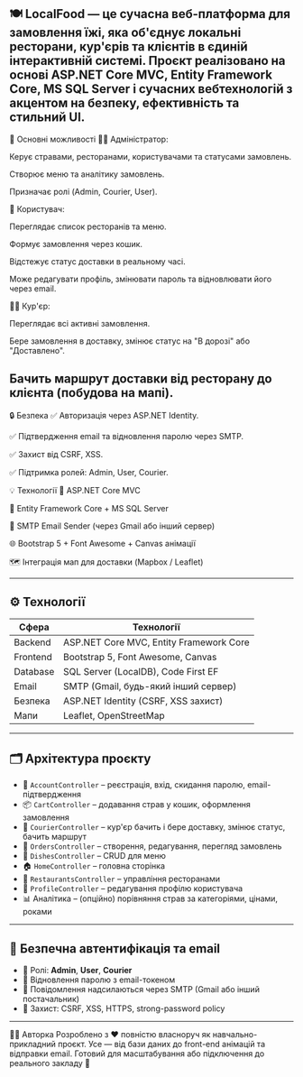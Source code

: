 🍽️ LocalFood — це сучасна веб-платформа для замовлення їжі, яка об'єднує локальні ресторани, кур'єрів та клієнтів в єдиній інтерактивній системі. Проєкт реалізовано на основі ASP.NET Core MVC, Entity Framework Core, MS SQL Server і сучасних вебтехнологій з акцентом на безпеку, ефективність та стильний UI.
---

🚀 Основні можливості
👨‍🍳 Адміністратор:

Керує стравами, ресторанами, користувачами та статусами замовлень.

Створює меню та аналітику замовлень.

Призначає ролі (Admin, Courier, User).

🍕 Користувач:

Переглядає список ресторанів та меню.

Формує замовлення через кошик.

Відстежує статус доставки в реальному часі.

Може редагувати профіль, змінювати пароль та відновлювати його через email.

🚴‍♂️ Кур'єр:

Переглядає всі активні замовлення.

Бере замовлення в доставку, змінює статус на "В дорозі" або "Доставлено".

Бачить маршрут доставки від ресторану до клієнта (побудова на мапі).
---

🔒 Безпека
✅ Авторизація через ASP.NET Identity.

✅ Підтвердження email та відновлення паролю через SMTP.

✅ Захист від CSRF, XSS.

✅ Підтримка ролей: Admin, User, Courier.

💡 Технології
🧠 ASP.NET Core MVC

💾 Entity Framework Core + MS SQL Server

📧 SMTP Email Sender (через Gmail або інший сервер)

🌐 Bootstrap 5 + Font Awesome + Canvas анімації

🗺️ Інтеграція мап для доставки (Mapbox / Leaflet)

---

## ⚙️ Технології

| Сфера       | Технології                              |
|-------------|------------------------------------------|
| Backend     | ASP.NET Core MVC, Entity Framework Core |
| Frontend    | Bootstrap 5, Font Awesome, Canvas       |
| Database    | SQL Server (LocalDB), Code First EF     |
| Email       | SMTP (Gmail, будь-який інший сервер)    |
| Безпека     | ASP.NET Identity (CSRF, XSS захист)     |
| Мапи        | Leaflet, OpenStreetMap                  |

---
## 🗂️ Архітектура проєкту

- 🔐 `AccountController` – реєстрація, вхід, скидання паролю, email-підтвердження
- 📦 `CartController` – додавання страв у кошик, оформлення замовлення
- 🚚 `CourierController` – кур'єр бачить і бере доставку, змінює статус, бачить маршрут
- 🧾 `OrdersController` – створення, редагування, перегляд замовлень
- 🥗 `DishesController` – CRUD для меню
- 🏠 `HomeController` – головна сторінка
- 🏢 `RestaurantsController` – управління ресторанами
- 👤 `ProfileController` – редагування профілю користувача
- 📊 Аналітика – (опційно) порівняння страв за категоріями, цінами, роками

---

## 🔐 Безпечна автентифікація та email

- 🔑 Ролі: **Admin**, **User**, **Courier**
- 📨 Відновлення паролю з email-токеном
- 💬 Повідомлення надсилаються через SMTP (Gmail або інший постачальник)
- 🔐 Захист: CSRF, XSS, HTTPS, strong-password policy

---
👩‍💻 Авторка
Розроблено з ❤️ повністю власноруч як навчально-прикладний проєкт.
Усе — від бази даних до front-end анімацій та відправки email.
Готовий для масштабування або підключення до реального закладу 🍱


